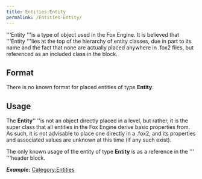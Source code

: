 ```yaml
---
title: Entities:Entity
permalink: /Entities-Entity/
---
```


'''Entity '''is a type of object used in the Fox Engine. It is believed
that '''Entity '''lies at the top of the hierarchy of entity classes,
due in part to its name and the fact that none are actually placed
anywhere in .fox2 files, but referenced as an included class in the
*<classes>* block.

## Format

There is no known format for placed entities of type **Entity**.

## Usage

The **Entity**'' ''is not an object directly placed in a level, but
rather, it is the super class that all entities in the Fox Engine derive
basic properties from. As such, it is not advisable to place one
directly in a .fox2, and its properties and associated values are
unknown at this time (if any such exist).

The only known usage of the entity of type **Entity** is as a reference
in the '''<classes> '''header block.

***Example:** <classes>* *<class name="Entity" super="" version="2" />
</classes>* [Category:Entities](/Category:Entities "wikilink")